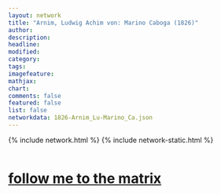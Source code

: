 ```yaml
---
layout: network
title: "Arnim, Ludwig Achim von: Marino Caboga (1826)"
author:
description:
headline:
modified:
category:
tags: 
imagefeature: 
mathjax: 
chart: 
comments: false
featured: false
list: false
networkdata: 1826-Arnim_Lu-Marino_Ca.json
---
```

{% include network.html %}
{% include network-static.html %}
<div class="row">
  <div class="small-5 small-centered columns"><a href="/matrix270"><h1>follow me to the matrix</h1></a>
</div>
</div>
